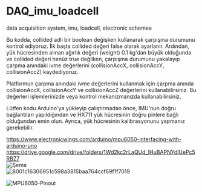 # DAQ_imu_loadcell
data acquisition system, imu, loadcell, electronic schemee

Bu kodda, collided adlı bir boolean değişken kullanarak çarpışma durumunu kontrol ediyoruz. İlk başta collided değeri false olarak ayarlanır. Ardından, yük hücresinden alınan ağırlık değeri (weight) 0.1 kg'dan büyük olduğunda ve collided değeri henüz true değilken, çarpışma durumunu yakalayıp çarpma anındaki ivme değerlerini (collisionAccX, collisionAccY, collisionAccZ) kaydediyoruz.

Platformun çarpma anındaki ivme değerlerini kullanmak için çarpma anında collisionAccX, collisionAccY ve collisionAccZ değerlerini kullanabilirsiniz. Bu değerleri işlemlerinizde veya kontrol mekanizmanızda kullanabilirsiniz.

Lütfen kodu Arduino'ya yükleyip çalıştırmadan önce, IMU'nun doğru bağlantıları yapıldığından ve HX711 yük hücresinin doğru pinlere bağlı olduğundan emin olun. Ayrıca, yük hücresinin kalibrasyonunu yapmanız gerekebilir.

https://www.electronicwings.com/arduino/mpu6050-interfacing-with-arduino-uno  
https://drive.google.com/drive/folders/1Wd2kc2rLaQUd_IHuBAPNYdlUePc5RBZ7  
![Şema](https://github.com/mftnakrsu/DAQ_imu_loadcell/assets/57320216/d57a3b64-3d4e-4350-9520-1ac54418afe1)    
![8001c16306951c598a3815baa764ccf69f1f7019](https://github.com/mftnakrsu/DAQ_imu_loadcell/assets/57320216/1c1e3183-4f05-47bd-b538-347af7c0aeb3)

![MPU6050-Pinout](https://github.com/mftnakrsu/DAQ_imu_loadcell/assets/57320216/85831991-e086-4873-8ebf-6c90f1abe885)
